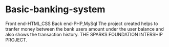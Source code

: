 # Basic-banking-system
Front end-HTML,CSS Back end-PHP,MySql  The project created helps to tranfer money between the bank users amount under the user balance and also shows the transaction history.  THE SPARKS FOUNDATION INTERSHIP PROJECT.
